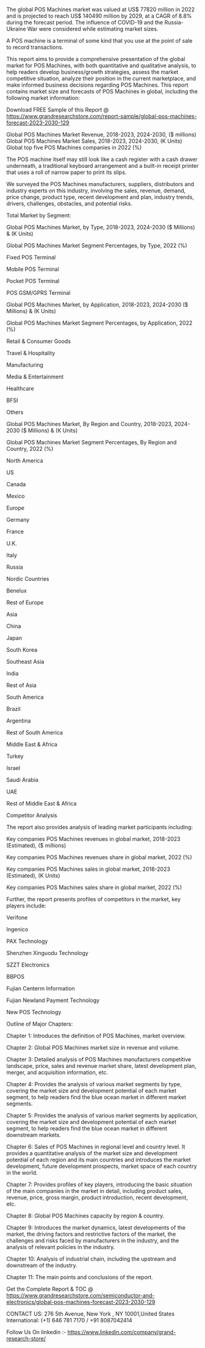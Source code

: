 
The global POS Machines market was valued at US$ 77820 million in 2022 and is projected to reach US$ 140490 million by 2029, at a CAGR of 8.8% during the forecast period. The influence of COVID-19 and the Russia-Ukraine War were considered while estimating market sizes.

A POS machine is a terminal of some kind that you use at the point of sale to record transactions.

This report aims to provide a comprehensive presentation of the global market for POS Machines, with both quantitative and qualitative analysis, to help readers develop business/growth strategies, assess the market competitive situation, analyze their position in the current marketplace, and make informed business decisions regarding POS Machines. This report contains market size and forecasts of POS Machines in global, including the following market information:

Download FREE Sample of this Report @ https://www.grandresearchstore.com/report-sample/global-pos-machines-forecast-2023-2030-129

Global POS Machines Market Revenue, 2018-2023, 2024-2030, ($ millions)
Global POS Machines Market Sales, 2018-2023, 2024-2030, (K Units)
Global top five POS Machines companies in 2022 (%)

The POS machine itself may still look like a cash register with a cash drawer underneath, a traditional keyboard arrangement and a built-in receipt printer that uses a roll of narrow paper to print its slips.

We surveyed the POS Machines manufacturers, suppliers, distributors and industry experts on this industry, involving the sales, revenue, demand, price change, product type, recent development and plan, industry trends, drivers, challenges, obstacles, and potential risks.

Total Market by Segment:

Global POS Machines Market, by Type, 2018-2023, 2024-2030 ($ Millions) & (K Units)

Global POS Machines Market Segment Percentages, by Type, 2022 (%)

Fixed POS Terminal

Mobile POS Terminal

Pocket POS Terminal

POS GSM/GPRS Terminal

Global POS Machines Market, by Application, 2018-2023, 2024-2030 ($ Millions) & (K Units)

Global POS Machines Market Segment Percentages, by Application, 2022 (%)

Retail & Consumer Goods

Travel & Hospitality

Manufacturing

Media & Entertainment

Healthcare

BFSI

Others

Global POS Machines Market, By Region and Country, 2018-2023, 2024-2030 ($ Millions) & (K Units)

Global POS Machines Market Segment Percentages, By Region and Country, 2022 (%)

North America

US

Canada

Mexico

Europe

Germany

France

U.K.

Italy

Russia

Nordic Countries

Benelux

Rest of Europe

Asia

China

Japan

South Korea

Southeast Asia

India

Rest of Asia

South America

Brazil

Argentina

Rest of South America

Middle East & Africa

Turkey

Israel

Saudi Arabia

UAE

Rest of Middle East & Africa

Competitor Analysis

The report also provides analysis of leading market participants including:

Key companies POS Machines revenues in global market, 2018-2023 (Estimated), ($ millions)

Key companies POS Machines revenues share in global market, 2022 (%)

Key companies POS Machines sales in global market, 2018-2023 (Estimated), (K Units)

Key companies POS Machines sales share in global market, 2022 (%)

Further, the report presents profiles of competitors in the market, key players include:

Verifone

Ingenico

PAX Technology

Shenzhen Xinguodu Technology

SZZT Electronics

BBPOS

Fujian Centerm Information

Fujian Newland Payment Technology

New POS Technology

Outline of Major Chapters:

Chapter 1: Introduces the definition of POS Machines, market overview.

Chapter 2: Global POS Machines market size in revenue and volume.

Chapter 3: Detailed analysis of POS Machines manufacturers competitive landscape, price, sales and revenue market share, latest development plan, merger, and acquisition information, etc.

Chapter 4: Provides the analysis of various market segments by type, covering the market size and development potential of each market segment, to help readers find the blue ocean market in different market segments.

Chapter 5: Provides the analysis of various market segments by application, covering the market size and development potential of each market segment, to help readers find the blue ocean market in different downstream markets.

Chapter 6: Sales of POS Machines in regional level and country level. It provides a quantitative analysis of the market size and development potential of each region and its main countries and introduces the market development, future development prospects, market space of each country in the world.

Chapter 7: Provides profiles of key players, introducing the basic situation of the main companies in the market in detail, including product sales, revenue, price, gross margin, product introduction, recent development, etc.

Chapter 8: Global POS Machines capacity by region & country.

Chapter 9: Introduces the market dynamics, latest developments of the market, the driving factors and restrictive factors of the market, the challenges and risks faced by manufacturers in the industry, and the analysis of relevant policies in the industry.

Chapter 10: Analysis of industrial chain, including the upstream and downstream of the industry.

Chapter 11: The main points and conclusions of the report.

Get the Complete Report & TOC @ https://www.grandresearchstore.com/semiconductor-and-electronics/global-pos-machines-forecast-2023-2030-129

CONTACT US:
276 5th Avenue, New York , NY 10001,United States
International: (+1) 646 781 7170 / +91 8087042414

Follow Us On linkedin :- https://www.linkedin.com/company/grand-research-store/
